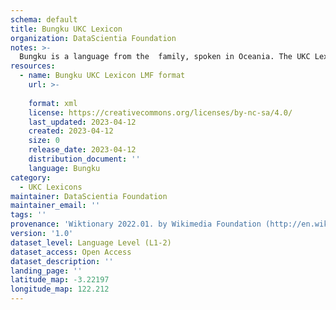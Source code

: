 ```yaml
---
schema: default
title: Bungku UKC Lexicon
organization: DataScientia Foundation
notes: >-
  Bungku is a language from the  family, spoken in Oceania. The UKC Lexicon of Bungku is represented as a lexico-semantic network. It consists of words, word senses, synsets, as well as sense-level and synset-level relationships.
resources:
  - name: Bungku UKC Lexicon LMF format
    url: >-
      
    format: xml
    license: https://creativecommons.org/licenses/by-nc-sa/4.0/
    last_updated: 2023-04-12
    created: 2023-04-12
    size: 0
    release_date: 2023-04-12
    distribution_document: ''
    language: Bungku
category:
  - UKC Lexicons
maintainer: DataScientia Foundation
maintainer_email: ''
tags: ''
provenance: 'Wiktionary 2022.01. by Wikimedia Foundation (http://en.wiktionary.org); Princeton WordNet 2.1 by Princeton University (https://wordnet.princeton.edu)'
version: '1.0'
dataset_level: Language Level (L1-2)
dataset_access: Open Access
dataset_description: ''
landing_page: ''
latitude_map: -3.22197
longitude_map: 122.212
---
```

